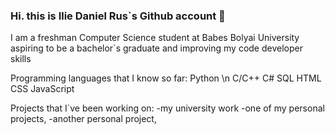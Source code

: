 ### Hi. this is Ilie Daniel Rus`s Github account 👋


I am a freshman Computer Science student at Babes Bolyai University aspiring to be a bachelor`s graduate and improving my code developer skills

Programming languages that I know so far:
  Python \n
  C/C++
  C#
  SQL
  HTML
  CSS
  JavaScript

Projects that I`ve been working on:
      -my university work
      -one of my personal projects, 
      -another personal project, 
